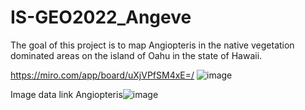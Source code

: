 # IS-GEO2022_Angeve

The goal of this project is to map Angiopteris in the native vegetation dominated areas on the island of Oahu in the state of Hawaii.

https://miro.com/app/board/uXjVPfSM4xE=/
![image](https://user-images.githubusercontent.com/45220540/185675239-d2e035eb-a05f-468c-8d57-6da1b54daaa9.png)

Image data link
Angiopteris![image](https://user-images.githubusercontent.com/45220540/185693560-40ffaabd-ea53-467a-8139-e9fd91b9e722.png)
